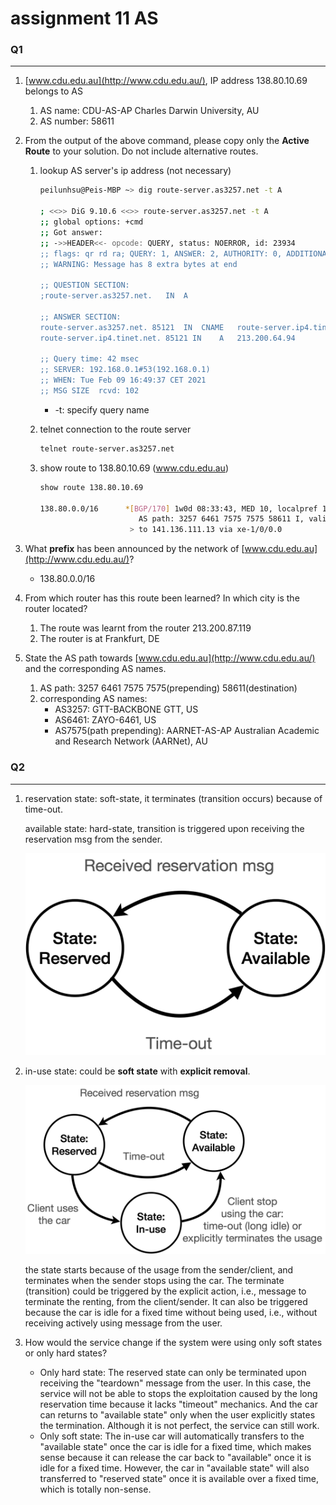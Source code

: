 # assignment 11 AS

### Q1

---

1. [www.cdu.edu.au](http://www.cdu.edu.au/), IP address 138.80.10.69 belongs to AS
    1. AS name: CDU-AS-AP Charles Darwin University, AU
    2. AS number: 58611
2. From the output of the above command, please copy only the **Active Route** to your solution.
Do not include alternative routes.
    1. lookup AS server's ip address (not necessary)

        ```bash
        peilunhsu@Peis-MBP ~> dig route-server.as3257.net -t A

        ; <<>> DiG 9.10.6 <<>> route-server.as3257.net -t A
        ;; global options: +cmd
        ;; Got answer:
        ;; ->>HEADER<<- opcode: QUERY, status: NOERROR, id: 23934
        ;; flags: qr rd ra; QUERY: 1, ANSWER: 2, AUTHORITY: 0, ADDITIONAL: 0
        ;; WARNING: Message has 8 extra bytes at end

        ;; QUESTION SECTION:
        ;route-server.as3257.net.	IN	A

        ;; ANSWER SECTION:
        route-server.as3257.net. 85121	IN	CNAME	route-server.ip4.tinet.net.
        route-server.ip4.tinet.net. 85121 IN	A	213.200.64.94

        ;; Query time: 42 msec
        ;; SERVER: 192.168.0.1#53(192.168.0.1)
        ;; WHEN: Tue Feb 09 16:49:37 CET 2021
        ;; MSG SIZE  rcvd: 102
        ```

        - -t: specify query name
    2. telnet connection to the route server

        ```bash
        telnet route-server.as3257.net
        ```

    3. show route to 138.80.10.69 (www.cdu.edu.au)

        ```bash
        show route 138.80.10.69

        138.80.0.0/16      *[BGP/170] 1w0d 08:33:43, MED 10, localpref 100, from 213.200.87.119
                              AS path: 3257 6461 7575 7575 58611 I, validation-state: unverified
                            > to 141.136.111.13 via xe-1/0/0.0
        ```

3. What **prefix** has been announced by the network of [www.cdu.edu.au](http://www.cdu.edu.au/)?
    - 138.80.0.0/16
4. From which router has this route been learned? In which city is the router located?
    1. The route was learnt from the router 213.200.87.119
    2. The router is at Frankfurt, DE
5. State the AS path towards [www.cdu.edu.au](http://www.cdu.edu.au/) and the corresponding AS names.
    1. AS path: 3257 6461 7575 7575(prepending) 58611(destination)
    2. corresponding AS names: 
        - AS3257: GTT-BACKBONE GTT, US
        - AS6461: ZAYO-6461, US
        - AS7575(path prepending): AARNET-AS-AP Australian Academic and Research Network (AARNet), AU

### Q2

---

1. reservation state: soft-state, it terminates (transition occurs) because of time-out.

    available state:  hard-state, transition is triggered upon receiving the reservation msg from the sender.

    ![assignment%2011%20AS%202115647aa65e41c29610461af16d6e50/Untitled.png](assignment%2011%20AS%202115647aa65e41c29610461af16d6e50/Untitled.png)

2. in-use state: could be **soft state** with **explicit removal**.

    ![assignment%2011%20AS%202115647aa65e41c29610461af16d6e50/Untitled%201.png](assignment%2011%20AS%202115647aa65e41c29610461af16d6e50/Untitled%201.png)

    the state starts because of the usage from the sender/client, and terminates when the sender stops using the car. The terminate (transition) could be triggered by the explicit action, i.e., message to terminate the renting, from the client/sender. It can also be triggered because the car is idle for a fixed time without being used, i.e., without receiving actively using message from the user.

3. How would the service change if the system were using only soft states or only hard states?
    - Only hard state: The reserved state can only be terminated upon receiving the "teardown" message from the user. In this case, the service will not be able to stops the exploitation caused by the long reservation time because it lacks "timeout" mechanics. And the car can returns to "available state" only when the user explicitly states the termination. Although it is not perfect, the service can still work.
    - Only soft state: The in-use car will automatically transfers to the "available state" once the car is idle for a fixed time, which makes sense because it can release the car back to "available" once it is idle for a fixed time. However, the car in "available state" will also transferred to "reserved state" once it is available over a fixed time, which is totally non-sense.